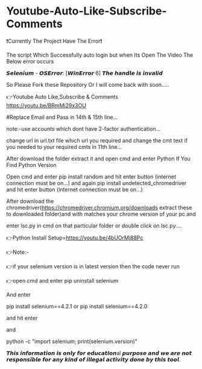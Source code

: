 # Youtube-Auto-Like-Subscribe-Comments

❗Currently The Project Have The Error❗

The script Which Successfully auto login but when Its Open The Video The Below error occurs

𝙎𝙚𝙡𝙚𝙣𝙞𝙪𝙢 - 𝙊𝙎𝙀𝙧𝙧𝙤𝙧: [𝙒𝙞𝙣𝙀𝙧𝙧𝙤𝙧 6] 𝙏𝙝𝙚 𝙝𝙖𝙣𝙙𝙡𝙚 𝙞𝙨 𝙞𝙣𝙫𝙖𝙡𝙞𝙙

So Please Fork these Repository Or I will come back with soon.....

👉Youtube Auto Like,Subscribe & Comments
https://youtu.be/BRmMi29x3OU

#Replace Email and Pass in 14th & 15th line...

note:-use accounts which dont have 2-factor authentication...

change url in url.txt file which url you required and change the cmt text if you needed to your required cmts in 11th line...

After download the folder extract it and open cmd and enter Python If You Find Python Version

 Open cmd and enter
 pip install random 
 and hit enter button (internet connection must be on...)
 and again 
 pip install undetected_chromedriver 
 and hit enter button (internet connection must be on...)

After download the chromedriver(https://chromedriver.chromium.org/downloads extract these to downloaded folder)and with matches your chrome version of your pc and

enter lsc.py in cmd on that particular folder or double click on lsc.py....

👉Python Install Setup=https://youtu.be/4bUOrMj88Pc

👉Note:-

👉if your selenium version is in latest version then the code never run

👉open cmd and enter pip uninstall selenium

And enter

pip install selenium==4.2.1 or pip install selenium==4.2.0

and hit enter

and

python -c "import selenium; print(selenium.version)"

𝙏𝙝𝙞𝙨 𝙞𝙣𝙛𝙤𝙧𝙢𝙖𝙩𝙞𝙤𝙣 𝙞𝙨 𝙤𝙣𝙡𝙮 𝙛𝙤𝙧 𝙚𝙙𝙪𝙘𝙖𝙩𝙞𝙤𝙣al 𝙥𝙪𝙧𝙥𝙤𝙨𝙚 𝙖𝙣𝙙 𝙬𝙚 𝙖𝙧𝙚 𝙣𝙤𝙩 𝙧𝙚𝙨𝙥𝙤𝙣𝙨𝙞𝙗𝙡𝙚 𝙛𝙤𝙧 𝙖𝙣𝙮 𝙠𝙞𝙣𝙙 𝙤𝙛 𝙞𝙡𝙡𝙚𝙜𝙖𝙡 𝙖𝙘𝙩𝙞𝙫𝙞𝙩𝙮 𝙙𝙤𝙣𝙚 𝙗𝙮 𝙩𝙝𝙞𝙨 𝙩𝙤𝙤𝙡.
